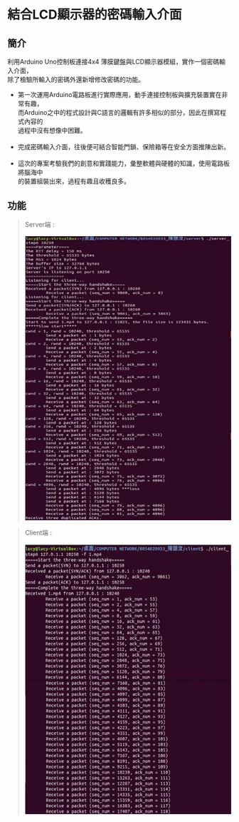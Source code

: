 結合LCD顯示器的密碼輸入介面
====

簡介
----

利用Arduino Uno控制板連接4x4 薄膜鍵盤與LCD顯示器模組，實作一個密碼輸入介面，<br>除了檢驗所輸入的密碼外還新增修改密碼的功能。

* 第一次運用Arduino電路板進行實際應用，動手連接控制板與擴充裝置實在非常有趣，<br>而Arduino之中的程式設計與C語言的邏輯有許多相似的部分，因此在撰寫程式內容的<br>過程中沒有想像中困難。<br><br>
* 完成密碼輸入介面，往後便可結合智能門鎖、保險箱等在安全方面推陳出新。<br><br>
* 這次的專案考驗我們的創意和實踐能力，彙整軟體與硬體的知識，使用電路板將腦海中<br>的裝置組裝出來，過程有趣且收穫良多。 


功能
----

> Server端 : <br><br>
![](https://github.com/yiruchen1997/udp_to_tcp/blob/master/udp_to_tcp_server.JPG)

> Client端 : <br><br>
![](https://github.com/yiruchen1997/udp_to_tcp/blob/master/udp_to_tcp_client.JPG)
